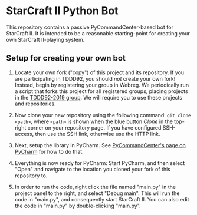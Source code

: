 # StarCraft II Python Bot
This repository contains a passive PyCommandCenter-based bot for StarCraft II. It is intended to be a reasonable starting-point for creating your own StarCraft II-playing system.

## Setup for creating your own bot

1. Locate your own fork ("copy") of this project and its repository. If you are participating in TDDD92, you should *not* create your own fork!  Instead, begin by registering your group in Webreg.  We periodically run a script that forks this project for all registered groups, placing projects in the [TDDD92-2019 group](https://gitlab.liu.se/tddd92-2019).  We will require you to use these projects and repositories.

2. Now clone your new repository using the following command: `git clone <path>`, where `<path>` is shown when the blue button *Clone* in the top-right corner on your repository page. If you have configured SSH-access, then use the SSH link, otherwise use the HTTP link.

3. Next, setup the library in PyCharm. See [PyCommandCenter's page on PyCharm] for how to do that.

4. Everything is now ready for PyCharm: Start PyCharm, and then select "Open" and navigate to the location you cloned your fork of this repository to.

5. In order to run the code, right click the file named "main.py" in the project panel to the right, and select "Debug main". This will run the code in "main.py", and consequently start StarCraft II. You can also edit the code in "main.py" by double-clicking "main.py".


[PyCommandCenter's page on PyCharm]: https://gitlab.liu.se/starcraft-ai-course/pycommandcenter/blob/master/pycharm.md
